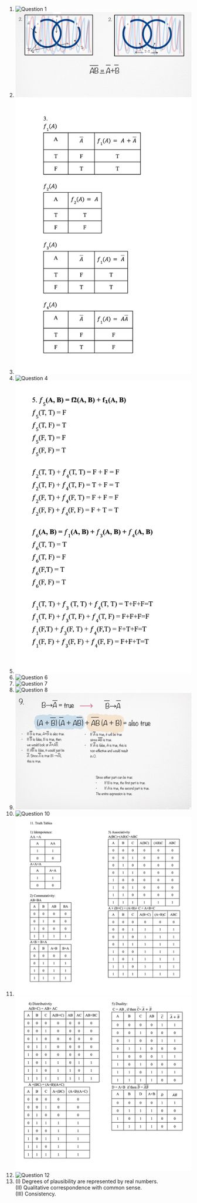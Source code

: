 1. ![Question 1](./)    
2. ![Question 2](./HW42.jpg)
3. ![Question 3](./HW43.png)
4. ![Question 4](./) 
5. ![Question 5](./HW45.png) 
6. ![Question 6](./) 
7. ![Question 7](./) 
8. ![Question 8](./) 
9. ![Question 9](./HW49.jpg) 
10. ![Question 10](./)
11. ![Question 11](./HW411.png)
    ![Question 11](./HW411.2.png)
12. ![Question 12](./)   
13. (I) Degrees of plausibility are represented by real numbers.  
    (II) Qualitative correspondence with common sense.  
    (III) Consistency.  
 

